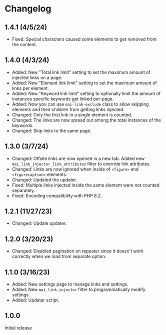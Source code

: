 # Changelog

## 1.4.1 (4/5/24)
* Fixed: Special characters caused some elements to get removed from the content.

## 1.4.0 (4/3/24)
* Added: New "Total link limit" setting to set the maximum amount of injected links on a page.
* Added: New "Element link limit" setting to set the maximum amount of links per element.
* Added: New "Keyword link limit" setting to optionally limit the amount of instances specific keywords get linked per-page.
* Added: Now you can use `mai-link-exclude` class to allow skipping elements and their children from getting links injected.
* Changed: Only the first link in a single element is counted.
* Changed: The links are now spread out among the total instances of the keywords.
* Changed: Skip links to the same page.

## 1.3.0 (3/7/24)
* Changed: Offsite links are now opened in a new tab. Added new `mai_link_injector_link_attributes` filter to override link attributes.
* Changed: Links are now ignored when inside of `<figure>` and `<figurecaption>` elements.
* Changed: Updated the updater.
* Fixed: Multiple links injected inside the same element were not counted separately.
* Fixed: Encoding compatibility with PHP 8.2.

## 1.2.1 (11/27/23)
* Changed: Update updater.

## 1.2.0 (3/20/23)
* Changed: Disabled pagination on repeater since it doesn't work correctly when we load from separate option.

## 1.1.0 (3/16/23)
* Added: New settings page to manage links and settings.
* Added: New `mai_link_injector` filter to programmatically modify settings.
* Added: Updater script.

## 1.0.0
Initial release